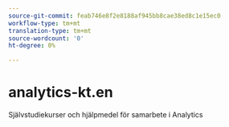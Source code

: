 ```yaml
---
source-git-commit: feab746e8f2e8188af945bb8cae38ed8c1e15ec0
workflow-type: tm+mt
translation-type: tm+mt
source-wordcount: '0'
ht-degree: 0%

---
```

# analytics-kt.en

Självstudiekurser och hjälpmedel för samarbete i Analytics
